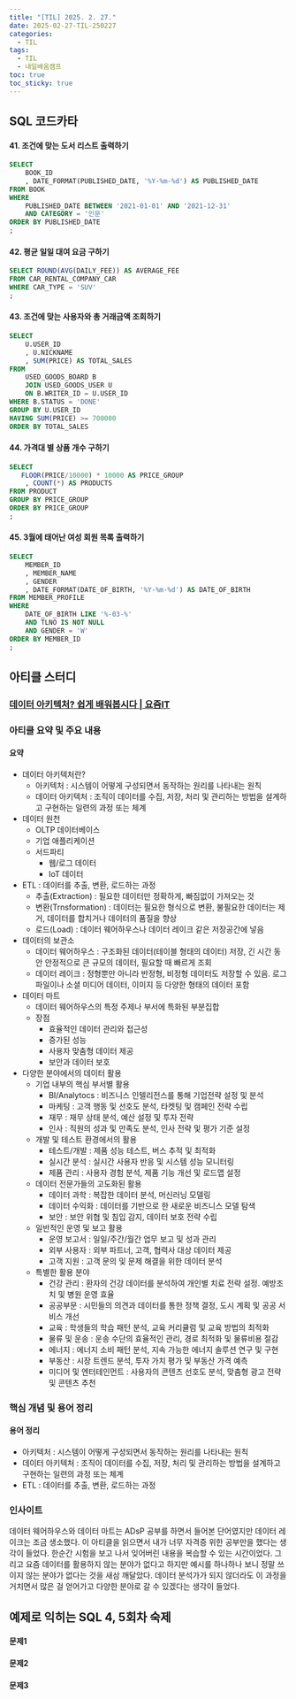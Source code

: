 ```yaml
---
title: "[TIL] 2025. 2. 27."
date: 2025-02-27-TIL-250227
categories:
  - TIL
tags:
  - TIL
  - 내일배움캠프
toc: true
toc_sticky: true
---
```

## SQL 코드카타

#### 41. 조건에 맞는 도서 리스트 출력하기
```sql
SELECT
    BOOK_ID
    , DATE_FORMAT(PUBLISHED_DATE, '%Y-%m-%d') AS PUBLISHED_DATE
FROM BOOK
WHERE 
    PUBLISHED_DATE BETWEEN '2021-01-01' AND '2021-12-31'
    AND CATEGORY = '인문'
ORDER BY PUBLISHED_DATE
;
```

#### 42. 평균 일일 대여 요금 구하기
```sql
SELECT ROUND(AVG(DAILY_FEE)) AS AVERAGE_FEE
FROM CAR_RENTAL_COMPANY_CAR
WHERE CAR_TYPE = 'SUV'
;
```

#### 43. 조건에 맞는 사용자와 총 거래금액 조회하기
```sql
SELECT
    U.USER_ID
    , U.NICKNAME
    , SUM(PRICE) AS TOTAL_SALES
FROM 
    USED_GOODS_BOARD B
    JOIN USED_GOODS_USER U
    ON B.WRITER_ID = U.USER_ID
WHERE B.STATUS = 'DONE'
GROUP BY U.USER_ID
HAVING SUM(PRICE) >= 700000
ORDER BY TOTAL_SALES
```

#### 44. 가격대 별 상품 개수 구하기
```sql
SELECT
   FLOOR(PRICE/10000) * 10000 AS PRICE_GROUP
    , COUNT(*) AS PRODUCTS
FROM PRODUCT
GROUP BY PRICE_GROUP
ORDER BY PRICE_GROUP
;
```

#### 45. 3월에 태어난 여성 회원 목록 출력하기
```sql
SELECT
    MEMBER_ID
    , MEMBER_NAME
    , GENDER
    , DATE_FORMAT(DATE_OF_BIRTH, '%Y-%m-%d') AS DATE_OF_BIRTH
FROM MEMBER_PROFILE
WHERE 
    DATE_OF_BIRTH LIKE '%-03-%'
    AND TLNO IS NOT NULL
    AND GENDER = 'W'
ORDER BY MEMBER_ID
;
```

## 아티클 스터디

### [데이터 아키텍처? 쉽게 배워봅시다 | 요즘IT](https://yozm.wishket.com/magazine/detail/2396/)

### 아티클 요약 및 주요 내용
#### 요약
-   데이터 아키텍처란?
	- 아키텍처 : 시스템이 어떻게 구성되면서 동작하는 원리를 나타내는 원칙
	- 데이터 아키텍처 : 조직이 데이터를 수집, 저장, 처리 및 관리하는 방법을 설계하고 구현하는 일련의 과정 또는 체계
-  데이터 원천
	- OLTP 데이터베이스
	- 기업 애플리케이션
	- 서드파티
       - 웹/로그 데이터
       - IoT 데이터
-  ETL : 데이터를 추출, 변환, 로드하는 과정
	- 추출(Extraction) : 필요한 데이터만 정확하게, 빠짐없이 가져오는 것
	- 변환(Trnsformation) : 데이터는 필요한 형식으로 변환, 불필요한 데이터는 제거, 데이터를 합치거나 데이터의 품질을 향상
	- 로드(Load) : 데이터 웨어하우스나 데이터 레이크 같은 저장공간에 넣음
- 데이터의 보관소
	- 데이터 웨어하우스 : 구조화된 데이터(테이블 형태의 데이터) 저장, 긴 시간 동안 안정적으로 큰 규모의 데이터, 필요할 때 빠르게 조회
	- 데이터 레이크 : 정형뿐만 아니라 반정형, 비정형 데이터도 저장할 수 있음. 로그 파일이나 소셜 미디어 데이터, 이미지 등 다양한 형태의 데이터 포함
- 데이터 마트
	- 데이터 웨어하우스의 특정 주제나 부서에 특화된 부분집합
	- 장점
		- 효율적인 데이터 관리와 접근성
		- 증가된 성능
		- 사용자 맞춤형 데이터 제공
		- 보안과 데이터 보호
- 다양한 분야에서의 데이터 활용
	- 기업 내부의 핵심 부서별 활용
		- BI/Analytocs : 비즈니스 인텔리전스를 통해 기업전략 설정 및 분석
		- 마케팅 : 고객 행동 및 선호도 분석, 타켓팅 및 캠페인 전략 수립
		- 재무 : 재무 상태 분석, 예산 설정 및 투자 전략
		- 인사 : 직원의 성과 및 만족도 분석, 인사 전략 및 평가 기준 설정
	- 개발 및 테스트 환경에서의 활용
		- 테스트/개발 : 제품 성능 테스트, 버스 추적 및 최적화
		-  실시간 분석 : 실시간 사용자 반응 및 시스템 성능 모니터링
		-  제품 관리 : 사용자 경험 분석, 제품 기능 개선 및 로드맵 설정
	- 데이터 전문가들의 고도화된 활용
		-  데이터 과학 : 복잡한 데이터 분석, 머신러닝 모델링
		-  데이터 수익화 : 데이터를 기반으로 한 새로운 비즈니스 모델 탐색
		-  보안 : 보안 위협 및 침입 감지, 데이터 보호 전략 수립
	- 일반적인 운영 및 보고 활용
		-  운영 보고서 : 일일/주간/월간 업무 보고 및 성과 관리
		-  외부 사용자 : 외부 파트너, 고객, 협력사 대상 데이터 제공
		-  고객 지원 : 고객 문의 및 문제 해결을 위한 데이터 분석
	- 특별한 활용 분야
		-  건강 관리 : 환자의 건강 데이터를 분석하여 개인별 치료 전략 설정. 예방조치 및 병원 운영 효율
		-  공공부문 : 시민들의 의견과 데이터를 통한 정책 결정, 도시 계획 및 공공 서비스 개선
		-  교육 : 학생들의 학습 패턴 분석, 교육 커리큘럼 및 교육 방법의 최적화
		-  물류 및 운송 : 운송 수단의 효율적인 관리, 경로 최적화 및 물류비용 절감
		-  에너지 : 에너지 소비 패턴 분석, 지속 가능한 에너지 솔루션 연구 및 구현
		-  부동산 : 시장 트렌드 분석, 투자 가치 평가 및 부동산 가격 예측
		-  미디어 및 엔터테인먼트 : 사용자의 콘텐츠 선호도 분석, 맞춤형 광고 전략 및 콘텐츠 추천

### 핵심 개념 및 용어 정리
#### 용어 정리
- 아키텍처 : 시스템이 어떻게 구성되면서 동작하는 원리를 나타내는 원칙
- 데이터 아키텍처 : 조직이 데이터를 수집, 저장, 처리 및 관리하는 방법을 설계하고 구현하는 일련의 과정 또는 체계
- ETL : 데이터를 추출, 변환, 로드하는 과정

### 인사이트
데이터 웨어하우스와 데이터 마트는 ADsP 공부를 하면서 들어본 단어였지만 데이터 레이크는 조금 생소했다. 이 아티클을 읽으면서 내가 너무 자격증 위한 공부만을 했다는 생각이 들었다. 한순간 시험을 보고 나서 잊어버린 내용을 복습할 수 있는 시간이었다. 그리고 요즘 데이터를 활용하지 않는 분야가 없다고 하지만 예시를 하나하나 보니 정말 쓰이지 않는 분야가 없다는 것을 새삼 깨달았다. 데이터 분석가가 되지 않더라도 이 과정을 거치면서 많은 걸 얻어가고 다양한 분야로 갈 수 있겠다는 생각이 들었다.

## 예제로 익히는 SQL 4, 5회차 숙제

#### 문제1

#### 문제2

#### 문제3